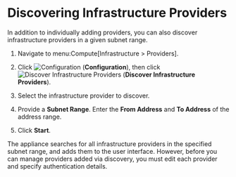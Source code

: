 # Discovering Infrastructure Providers

In addition to individually adding providers, you can also discover
infrastructure providers in a given subnet range.

1.  Navigate to menu:Compute\[Infrastructure \> Providers\].

2.  Click ![Configuration](../images/1847.png) (**Configuration**), then
    click ![Discover Infrastructure Providers](../images/1942.png)
    (**Discover Infrastructure Providers**).

3.  Select the infrastructure provider to discover.

4.  Provide a **Subnet Range**. Enter the **From Address** and **To
    Address** of the address range.

5.  Click **Start**.

The appliance searches for all infrastructure providers in the specified
subnet range, and adds them to the user interface. However, before you
can manage providers added via discovery, you must edit each provider
and specify authentication details.
